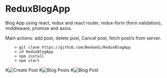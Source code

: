 # ReduxBlogApp
Blog App using react, redux and react router, redux-form (form validation), middleware, promise and axios.

Main actions: add post, delete post, Cancel post, fetch post/s from server.

```
	> git clone https://github.com/BenGedi/ReduxBlogApp
	> cd ReduxBlogApp
	> npm install
	> npm start
```
#![Create Post](http://i.imgur.com/oCwS4Wv.png)
#![Blog Posts](http://i.imgur.com/llnXZbr.png)
#![Blog Post](http://i.imgur.com/srFv9tj.png)
